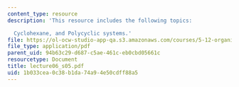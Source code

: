 ```yaml
---
content_type: resource
description: 'This resource includes the following topics:

  Cyclohexane, and Polycyclic systems.'
file: https://ol-ocw-studio-app-qa.s3.amazonaws.com/courses/5-12-organic-chemistry-i-spring-2005/1b033cea0c38b1da74a94e50cdff88a5_lecture06_s05.pdf
file_type: application/pdf
parent_uid: 94b63c29-d687-c5ae-461c-eb0cbd05661c
resourcetype: Document
title: lecture06_s05.pdf
uid: 1b033cea-0c38-b1da-74a9-4e50cdff88a5
---
```

